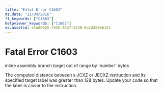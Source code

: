 ```yaml
---
title: "Fatal Error C1603"
ms.date: "11/04/2016"
f1_keywords: ["C1603"]
helpviewer_keywords: ["C1603"]
ms.assetid: e5a06925-f916-4637-8240-6d2d280e6124
---
```

# Fatal Error C1603

inline assembly branch target out of range by 'number' bytes

The computed distance between a JCXZ or JECXZ instruction and its specified target label was greater than 128 bytes. Update your code so that the label is closer to the instruction.
